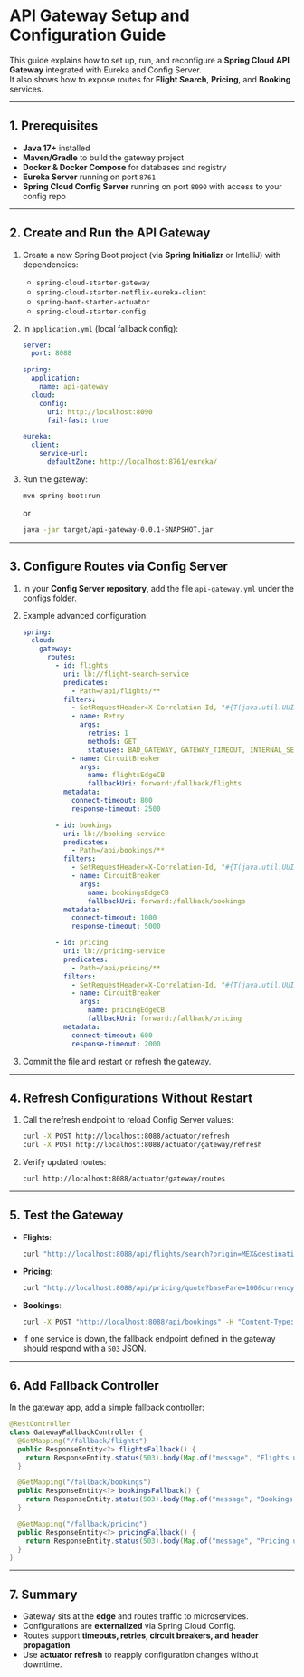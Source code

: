 # API Gateway Setup and Configuration Guide

This guide explains how to set up, run, and reconfigure a **Spring Cloud API Gateway** integrated with Eureka and Config Server.  
It also shows how to expose routes for **Flight Search**, **Pricing**, and **Booking** services.

---

## 1. Prerequisites

- **Java 17+** installed
- **Maven/Gradle** to build the gateway project
- **Docker & Docker Compose** for databases and registry
- **Eureka Server** running on port `8761`
- **Spring Cloud Config Server** running on port `8090` with access to your config repo

---

## 2. Create and Run the API Gateway

1. Create a new Spring Boot project (via **Spring Initializr** or IntelliJ) with dependencies:
   - `spring-cloud-starter-gateway`
   - `spring-cloud-starter-netflix-eureka-client`
   - `spring-boot-starter-actuator`
   - `spring-cloud-starter-config`

2. In `application.yml` (local fallback config):
   ```yaml
   server:
     port: 8088

   spring:
     application:
       name: api-gateway
     cloud:
       config:
         uri: http://localhost:8090
         fail-fast: true

   eureka:
     client:
       service-url:
         defaultZone: http://localhost:8761/eureka/
   ```

3. Run the gateway:
   ```bash
   mvn spring-boot:run
   ```
   or
   ```bash
   java -jar target/api-gateway-0.0.1-SNAPSHOT.jar
   ```

---

## 3. Configure Routes via Config Server

1. In your **Config Server repository**, add the file `api-gateway.yml` under the configs folder.

2. Example advanced configuration:

   ```yaml
   spring:
     cloud:
       gateway:
         routes:
           - id: flights
             uri: lb://flight-search-service
             predicates:
               - Path=/api/flights/**
             filters:
               - SetRequestHeader=X-Correlation-Id, "#{T(java.util.UUID).randomUUID().toString()}"
               - name: Retry
                 args:
                   retries: 1
                   methods: GET
                   statuses: BAD_GATEWAY, GATEWAY_TIMEOUT, INTERNAL_SERVER_ERROR
               - name: CircuitBreaker
                 args:
                   name: flightsEdgeCB
                   fallbackUri: forward:/fallback/flights
             metadata:
               connect-timeout: 800
               response-timeout: 2500

           - id: bookings
             uri: lb://booking-service
             predicates:
               - Path=/api/bookings/**
             filters:
               - SetRequestHeader=X-Correlation-Id, "#{T(java.util.UUID).randomUUID().toString()}"
               - name: CircuitBreaker
                 args:
                   name: bookingsEdgeCB
                   fallbackUri: forward:/fallback/bookings
             metadata:
               connect-timeout: 1000
               response-timeout: 5000

           - id: pricing
             uri: lb://pricing-service
             predicates:
               - Path=/api/pricing/**
             filters:
               - SetRequestHeader=X-Correlation-Id, "#{T(java.util.UUID).randomUUID().toString()}"
               - name: CircuitBreaker
                 args:
                   name: pricingEdgeCB
                   fallbackUri: forward:/fallback/pricing
             metadata:
               connect-timeout: 600
               response-timeout: 2000
   ```

3. Commit the file and restart or refresh the gateway.

---

## 4. Refresh Configurations Without Restart

1. Call the refresh endpoint to reload Config Server values:
   ```bash
   curl -X POST http://localhost:8088/actuator/refresh
   curl -X POST http://localhost:8088/actuator/gateway/refresh
   ```

2. Verify updated routes:
   ```bash
   curl http://localhost:8088/actuator/gateway/routes
   ```

---

## 5. Test the Gateway

- **Flights**:
  ```bash
  curl "http://localhost:8088/api/flights/search?origin=MEX&destination=LAX&dateFrom=2025-12-20&dateTo=2025-12-28"
  ```

- **Pricing**:
  ```bash
  curl "http://localhost:8088/api/pricing/quote?baseFare=100&currency=USD&bags=0&personType=ADULT&seatCount=2"
  ```

- **Bookings**:
  ```bash
  curl -X POST "http://localhost:8088/api/bookings" -H "Content-Type: application/json" -d '{"flightId":1,"seats":2,"passengerType":"ADULT"}'
  ```

- If one service is down, the fallback endpoint defined in the gateway should respond with a `503` JSON.

---

## 6. Add Fallback Controller

In the gateway app, add a simple fallback controller:

```java
@RestController
class GatewayFallbackController {
  @GetMapping("/fallback/flights")
  public ResponseEntity<?> flightsFallback() {
    return ResponseEntity.status(503).body(Map.of("message", "Flights unavailable", "status", 503));
  }

  @GetMapping("/fallback/bookings")
  public ResponseEntity<?> bookingsFallback() {
    return ResponseEntity.status(503).body(Map.of("message", "Bookings unavailable", "status", 503));
  }

  @GetMapping("/fallback/pricing")
  public ResponseEntity<?> pricingFallback() {
    return ResponseEntity.status(503).body(Map.of("message", "Pricing unavailable", "status", 503));
  }
}
```

---

## 7. Summary

- Gateway sits at the **edge** and routes traffic to microservices.  
- Configurations are **externalized** via Spring Cloud Config.  
- Routes support **timeouts, retries, circuit breakers, and header propagation**.  
- Use **actuator refresh** to reapply configuration changes without downtime.

